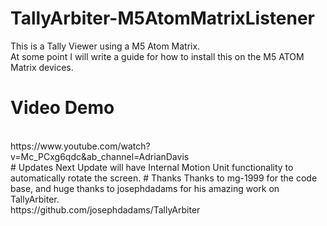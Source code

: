 # TallyArbiter-M5AtomMatrixListener
This is a Tally Viewer using a M5 Atom Matrix.
<br>
At some point I will write a guide for how to install this on the M5 ATOM Matrix devices.
<br>
# Video Demo
<br>
https://www.youtube.com/watch?v=Mc_PCxg6qdc&ab_channel=AdrianDavis
<br>
# Updates
Next Update will have Internal Motion Unit functionality to automatically rotate the screen.
# Thanks
Thanks to mg-1999 for the code base, and huge thanks to josephdadams for his amazing work on TallyArbiter.
<br>
https://github.com/josephdadams/TallyArbiter
